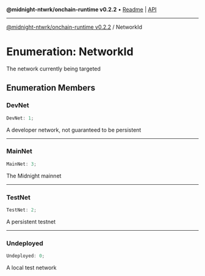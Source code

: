 **@midnight-ntwrk/onchain-runtime v0.2.2** • [Readme](../README.md) \| [API](../globals.md)

***

[@midnight-ntwrk/onchain-runtime v0.2.2](../README.md) / NetworkId

# Enumeration: NetworkId

The network currently being targeted

## Enumeration Members

### DevNet

```ts
DevNet: 1;
```

A developer network, not guaranteed to be persistent

***

### MainNet

```ts
MainNet: 3;
```

The Midnight mainnet

***

### TestNet

```ts
TestNet: 2;
```

A persistent testnet

***

### Undeployed

```ts
Undeployed: 0;
```

A local test network

